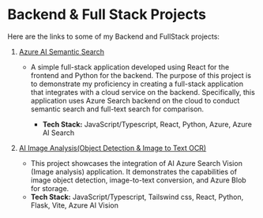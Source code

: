 # Backend & Full Stack Projects


Here are the links to some of my Backend and FullStack projects:

1. [Azure AI Semantic Search](https://github.com/edward232232/Azure-AI-Semantic-Search)
   - A simple full-stack application developed using React for the frontend and Python for the backend. The purpose of this project is to demonstrate my proficiency in creating       a full-stack application that integrates with a cloud service on the backend. Specifically, this application uses Azure Search backend on the cloud to conduct semantic           search and full-text search for comparison.

      + **Tech Stack:** JavaScript/Typescript, React, Python, Azure, Azure AI Search

2. [AI Image Analysis(Object Detection & Image to Text OCR)](https://github.com/edward232232/AI_Vision_Demo)
   - This project showcases the integration of AI Azure Search Vision (Image analysis) application. It demonstrates the capabilities of image object detection, image-to-text  conversion, and Azure Blob for storage.

    + **Tech Stack:** JavaScript/Typescript, Tailswind css, React, Python, Flask, Vite, Azure AI Vision

